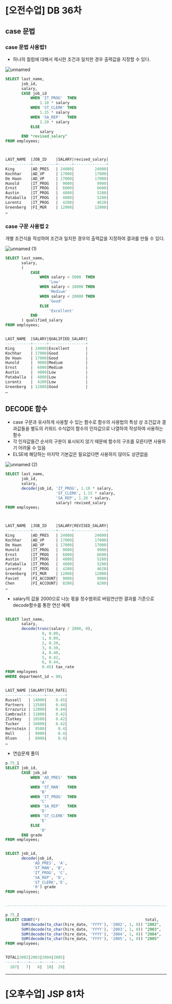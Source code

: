 # [오전수업] DB 36차
## case 문법

### case 문법 사용법1
- 하나의 컬럼에 대해서 제시한 조건과 일치한 경우 출력값을 지정할 수 있다.

![unnamed](https://user-images.githubusercontent.com/95197594/172980208-d08a7d39-1701-4231-b7c4-5e03aa942672.png)

```sql
SELECT last_name,
       job_id,
       salary,
       CASE job_id
           WHEN 'IT_PROG'  THEN
               1.10 * salary
           WHEN 'ST_CLERK' THEN
               1.15 * salary
           WHEN 'SA_REP'   THEN
               1.20 * salary
           ELSE
               salary
       END "revised_salary"
FROM employees;



LAST_NAME  |JOB_ID    |SALARY|revised_salary|
-----------+----------+------+--------------+
King       |AD_PRES   | 24000|         24000|
Kochhar    |AD_VP     | 17000|         17000|
De Haan    |AD_VP     | 17000|         17000|
Hunold     |IT_PROG   |  9000|          9900|
Ernst      |IT_PROG   |  6000|          6600|
Austin     |IT_PROG   |  4800|          5280|
Pataballa  |IT_PROG   |  4800|          5280|
Lorentz    |IT_PROG   |  4200|          4620|
Greenberg  |FI_MGR    | 12008|         12008|
…
```

### case 구문 사용법 2
개별 조건식을 작성하여 조건과 일치한 경우의 출력값을 지정하여 결과를 만들 수 있다.

![unnamed (1)](https://user-images.githubusercontent.com/95197594/172980311-6b6ce9ee-e7ef-4f27-9541-ca4cdc97b759.png)

```sql
SELECT last_name,
       salary,
       (
           CASE
               WHEN salary < 5000  THEN
                   'Low'
               WHEN salary < 10000 THEN
                   'Medium'
               WHEN salary < 20000 THEN
                   'Good'
               ELSE
                   'Excellent'
           END
       ) qualified_salary
FROM employees;


LAST_NAME  |SALARY|QUALIFIED_SALARY|
-----------+------+----------------+
King       | 24000|Excellent       |
Kochhar    | 17000|Good            |
De Haan    | 17000|Good            |
Hunold     |  9000|Medium          |
Ernst      |  6000|Medium          |
Austin     |  4800|Low             |
Pataballa  |  4800|Low             |
Lorentz    |  4200|Low             |
Greenberg  | 12008|Good            |
…
```

## DECODE 함수
- case 구문과 유사하게 사용할 수 있는 함수로 함수의 사용법의 특성 상 조건값과 결과값들을 별도의 키워드 수식없이 함수의 인자값으로 나열하여 작성하여 사용하는 함수
- 각 인자값들간 순서의 구분이 표시되지 않기 때문에 함수의 구조를 모른다면 사용하기 어려울 수 있음
- ELSE에 해당하는 마지막 기본값은 필요없다면 사용하지 않아도 상관없음

![unnamed (2)](https://user-images.githubusercontent.com/95197594/172980418-e9f921b5-81ac-4c2e-a660-0885a6a523d2.png)

```sql
SELECT last_name,
       job_id,
       salary,
       decode(job_id, 'IT_PROG', 1.10 * salary, 
                      'ST_CLERK', 1.15 * salary,
                      'SA_REP', 1.20 * salary, 
                      salary) revised_salary
FROM employees;



LAST_NAME  |JOB_ID    |SALARY|REVISED_SALARY|
-----------+----------+------+--------------+
King       |AD_PRES   | 24000|         24000|
Kochhar    |AD_VP     | 17000|         17000|
De Haan    |AD_VP     | 17000|         17000|
Hunold     |IT_PROG   |  9000|          9900|
Ernst      |IT_PROG   |  6000|          6600|
Austin     |IT_PROG   |  4800|          5280|
Pataballa  |IT_PROG   |  4800|          5280|
Lorentz    |IT_PROG   |  4200|          4620|
Greenberg  |FI_MGR    | 12008|         12008|
Faviet     |FI_ACCOUNT|  9000|          9000|
Chen       |FI_ACCOUNT|  8200|          8200|
…
```

- salary의 값을 2000으로 나눈 몫을 정수범위로 버림연산한 결과를 기준으로 decode함수를 통한 연산 예제
```sql

SELECT last_name,
       salary,
       decode(trunc(salary / 2000, 0), 
                0, 0.00, 
                1, 0.09,
                2, 0.20, 
                3, 0.30, 
                4, 0.40, 
                5, 0.42, 
                6, 0.44,
                0.45) tax_rate
FROM employees
WHERE department_id = 80;


LAST_NAME |SALARY|TAX_RATE|
----------+------+--------+
Russell   | 14000|    0.45|
Partners  | 13500|    0.44|
Errazuriz | 12000|    0.44|
Cambrault | 11000|    0.42|
Zlotkey   | 10500|    0.42|
Tucker    | 10000|    0.42|
Bernstein |  9500|     0.4|
Hall      |  9000|     0.4|
Olsen     |  8000|     0.4|
…
```

* 연습문제 풀이
```sql
p.75_1
SELECT job_id,
       CASE job_id
           WHEN 'AD_PRES'  THEN
               'A'
           WHEN 'ST_MAN'   THEN
               'B'
           WHEN 'IT_PROG'  THEN
               'C'
           WHEN 'SA_REP'   THEN
               'D'
           WHEN 'ST_CLERK' THEN
               'E'
           ELSE
               '0'
       END grade
FROM employees;


SELECT job_id,
       decode(job_id, 
            'AD_PRES', 'A', 
            'ST_MAN', 'B',
            'IT_PROG', 'C', 
            'SA_REP', 'D', 
            'ST_CLERK','E', 
            '0') grade
FROM employees;


---------------------------------------------------------------------------------------------

p.75_2
SELECT COUNT(*)                                              total,
       SUM(decode(to_char(hire_date, 'YYYY'), '2002', 1, 0)) "2002",
       SUM(decode(to_char(hire_date, 'YYYY'), '2003', 1, 0)) "2003",
       SUM(decode(to_char(hire_date, 'YYYY'), '2004', 1, 0)) "2004",
       SUM(decode(to_char(hire_date, 'YYYY'), '2005', 1, 0)) "2005"
FROM employees;


TOTAL|2002|2003|2004|2005|
-----+----+----+----+----+
  107|   7|   6|  10|  29|

```

---

# [오후수업] JSP 81차
